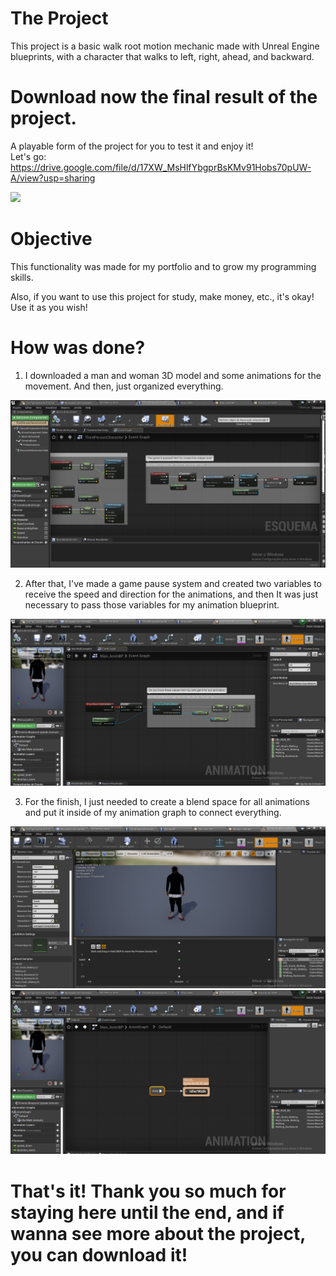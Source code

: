 # The Project
This project is a basic walk root motion mechanic made with Unreal Engine blueprints, with a character that walks to left, right, ahead, and backward.
# Download now the final result of the project.
A playable form of the project for you to test it and enjoy it! \
Let's go: https://drive.google.com/file/d/17XW_MsHlfYbgprBsKMv91Hobs70pUW-A/view?usp=sharing

![](https://github.com/KaykyDeSouzaDias/Walk-Root-Motion-System-Unreal-Blueprint-/blob/main/ReadMe_Img%26GIF/RootMotionGIF.gif)

# Objective
This functionality was made for my portfolio and to grow my programming skills.

Also, if you want to use this project for study, make money, etc., it's okay! Use it as you wish!

# How was done?

1. I downloaded a man and woman 3D model and some animations for the movement. And then, just organized everything.

![](https://github.com/KaykyDeSouzaDias/Walk-Root-Motion-System-Unreal-Blueprint-/blob/main/ReadMe_Img%26GIF/01.JPG)

2. After that, I've made a game pause system and created two variables to receive the speed and direction for the animations, and then It was just necessary to pass those variables for my animation blueprint.

![](https://github.com/KaykyDeSouzaDias/Walk-Root-Motion-System-Unreal-Blueprint-/blob/main/ReadMe_Img%26GIF/02.JPG)

3. For the finish, I just needed to create a blend space for all animations and put it inside of my animation graph to connect everything.

![](https://github.com/KaykyDeSouzaDias/Walk-Root-Motion-System-Unreal-Blueprint-/blob/main/ReadMe_Img%26GIF/03.JPG)
![](https://github.com/KaykyDeSouzaDias/Walk-Root-Motion-System-Unreal-Blueprint-/blob/main/ReadMe_Img%26GIF/04.JPG)

# That's it! Thank you so much for staying here until the end, and if wanna see more about the project, you can download it!
